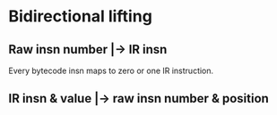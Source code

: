 # Bidirectional lifting

## Raw insn number |-> IR insn

Every bytecode insn maps to zero or one IR instruction.

## IR insn & value |-> raw insn number & position
